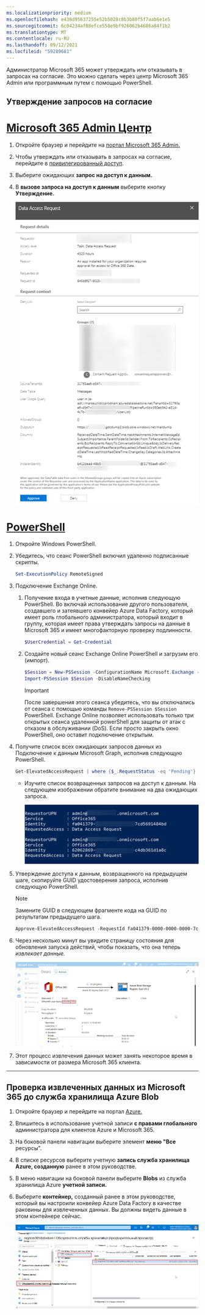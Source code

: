 ```yaml
---
ms.localizationpriority: medium
ms.openlocfilehash: e436d95637255e52b5028c8b3b80f5f7aab6e1e5
ms.sourcegitcommit: 6c04234af08efce558e9bf926062b4686a84f1b2
ms.translationtype: MT
ms.contentlocale: ru-RU
ms.lasthandoff: 09/12/2021
ms.locfileid: "59289681"
---
```

<!-- markdownlint-disable MD002 MD041 -->

Администратор Microsoft 365 может утверждать или отказывать в запросах на согласие. Это можно сделать через центр Microsoft 365 Admin или программным путем с помощью PowerShell.

## <a name="approve-consent-requests"></a>Утверждение запросов на согласие

# <a name="microsoft-365-admin-center"></a>[Microsoft 365 Admin Центр](#tab/Microsoft365)

1. Откройте браузер и перейдите на [портал Microsoft 365 Admin.](https://admin.microsoft.com)

1. Чтобы утверждать или отказывать в запросах на согласие, перейдите в [привилегированный доступ](https://portal.office.com/adminportal/home#/Settings/PrivilegedAccess).

1. Выберите ожидающих **запрос на доступ к данным.**

1. В **вызове запроса на доступ к данным** выберите кнопку **Утверждение.**

    ![Снимок экрана, на котором показан запрос на доступ к данным до утверждения согласия в Центр администрирования Microsoft 365.](images/data-connect-m365-approve.png)

# <a name="powershell"></a>[PowerShell](#tab/PowerShell)

1. Откройте Windows PowerShell.
1. Убедитесь, что сеанс PowerShell включил удаленно подписанные скрипты.

    ```powershell
    Set-ExecutionPolicy RemoteSigned
    ```

1. Подключение Exchange Online.

    1. Получение входа в учетные данные, исполнив следующую PowerShell. Во включай использование другого пользователя, создавшего и затеявшего конвейер Azure Data Factory, который имеет роль глобального администратора, который входит в группу, которая имеет права утверждать запросы на данные в Microsoft 365 и имеет многофакторную проверку подлинности. 

        ```powershell
        $UserCredential = Get-Credential
        ```

    1. Создайте новый сеанс Exchange Online PowerShell и загрузим его (импорт).

        ```powershell
        $Session = New-PSSession -ConfigurationName Microsoft.Exchange -ConnectionUri https://ps.protection.outlook.com/powershell-liveid/ -Credential $UserCredential -Authentication Basic -AllowRedirection
        Import-PSSession $Session -DisableNameChecking
        ```

        > [!IMPORTANT]
        > После завершения этого сеанса убедитесь, что вы отключались от сеанса с помощью команды `Remove-PSSession $Session` PowerShell. Exchange Online позволяет использовать только три открытых сеанса удаленной powerShell для защиты от атак с отказом в обслуживании (DoS). Если просто закрыть окно PowerShell, оно оставит подключение открытым.

1. Получите список всех ожидающих запросов данных из Подключение к данным Microsoft Graph, исполнив следующую PowerShell.

    ```powershell
    Get-ElevatedAccessRequest | where {$_.RequestStatus -eq 'Pending'} | select RequestorUPN, Service, Identity, RequestedAccess | fl
    ```

    - Изучите список возвращенных запросов на доступ к данным. На следующем изображении обратите внимание на два ожидающих запроса.

        ![Снимок экрана, на котором показан список ожидающих запросов, отформатированный в виде списка на консоли PowerShell.](images/data-connect-ps-pending-requests.png)

1. Утверждение доступа к данным, возвращенного на предыдущем шаге, скопируйте GUID удостоверения запроса, исполнив следующую PowerShell.

    > [!NOTE]
    > Замените GUID в следующем фрагменте кода на GUID по результатам предыдущего шага.

    ```powershell
    Approve-ElevatedAccessRequest -RequestId fa041379-0000-0000-0000-7cd5691484bd -Comment 'approval request granted'
    ```

1. Через несколько минут вы увидите страницу состояния для обновления запуска действий, чтобы показать, что она теперь _извлекает данные._

    ![Снимок экрана, на котором показан пользовательский интерфейс портала Azure для службы Фабрика данных, где состояние нагрузки теперь отображается как "Извлечение данных".](images/data-connect-adf-extraction-approved.png)

1. Этот процесс извлечения данных может занять некоторое время в зависимости от размера Microsoft 365 клиента.

---

## <a name="verify-extracted-data-from-microsoft-365-to-azure-storage-blob"></a>Проверка извлеченных данных из Microsoft 365 до служба хранилища Azure Blob

1. Откройте браузер и перейдите на портал [Azure.](https://portal.azure.com/)

1. Впишитесь в использование учетной записи **с правами глобального** администратора для клиентов Azure и Microsoft 365.

1. На боковой панели навигации выберите элемент **меню "Все** ресурсы".

1. В списке ресурсов выберите учетную **запись служба хранилища Azure, созданную** ранее в этом руководстве.

1. В меню навигации на боковой панели выберите **Blobs** из служба хранилища Azure **учетной записи.**

1. Выберите **контейнер,** созданный ранее в этом руководстве, который вы настроили конвейер Azure Data Factory в качестве раковины для извлеченных данных. Вы должны видеть данные в этом контейнере сейчас.

    ![Снимок экрана, на котором показан пользовательский интерфейс портала Azure для служба хранилища учетной записи. Он показывает контейнер, в котором хранятся извлеченные данные.](images/data-connect-adf-extracted-data-in-blob.png)
